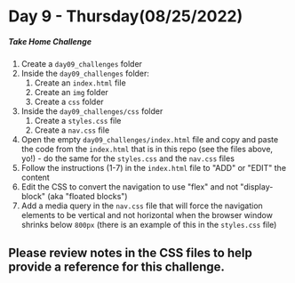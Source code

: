 # Day 9 - Thursday(08/25/2022)  #
##### Take Home Challenge ####
1. Create a `day09_challenges` folder
3. Inside the `day09_challenges` folder:
    1. Create an `index.html` file
    2. Create an `img` folder
    3. Create a `css` folder
4. Inside the `day09_challenges/css` folder 
    1. Create a `styles.css` file
    2. Create a `nav.css` file
5. Open the empty `day09_challenges/index.html` file and copy and paste the code from the `index.html` that is in this repo (see the files above, yo!) - do the same for the `styles.css` and the `nav.css` files
6. Follow the instructions (1-7) in the `index.html` file to "ADD" or "EDIT" the content
7. Edit the CSS to convert the navigation to use "flex" and not "display-block" (aka "floated blocks")
8. Add a media query in the `nav.css` file that will force the navigation elements to be vertical and not horizontal when the browser window shrinks below `800px` (there is an example of this in the `styles.css` file)

## Please review notes in the CSS files to help provide a reference for this challenge. ##

